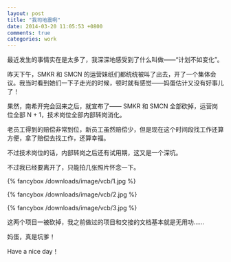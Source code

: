 ```yaml
---
layout: post
title: "我司地震咧"
date: 2014-03-20 11:05:53 +0800
comments: true
categories: work
---
```

最近发生的事情实在是太多了，我深深地感受到了什么叫做——“计划不如变化”。

<!-- more -->

昨天下午，SMKR 和 SMCN 的运营妹纸们都统统被叫了出去，开了一个集体会议。我当时看到她们一下子走光的时候，顿时就有感觉——妈蛋估计又没有好事儿了！

果然，南希开完会回来之后，就宣布了—— SMKR 和 SMCN 全部砍掉，运营岗位全部 N + 1，技术岗位全部内部转岗消化。

老员工得到的赔偿非常到位，新员工虽然赔偿少，但是现在这个时间段找工作还算方便，拿了赔偿去找工作，还算幸福。

不过技术岗位的话，内部转岗之后还有试用期，这又是一个深坑。

不过我已经要离开了，只能拍几张照片怀念一下。

{% fancybox /downloads/image/vcb/1.jpg %}

{% fancybox /downloads/image/vcb/2.jpg %}

{% fancybox /downloads/image/vcb/3.jpg %}

这两个项目一被砍掉，我之前做过的项目和交接的文档基本就是无用功……

妈蛋，真是坑爹！

Have a nice day！